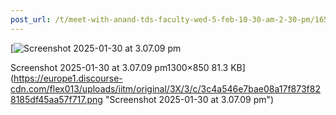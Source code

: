 ```yaml
---
post_url: /t/meet-with-anand-tds-faculty-wed-5-feb-10-30-am-2-30-pm/165687/3
---
```

[![Screenshot 2025-01-30 at 3.07.09 pm](https://europe1.discourse-cdn.com/flex013/uploads/iitm/optimized/3X/3/c/3c4a546e7bae08a17f873f828185df45aa57f717_2_690x451.png)

Screenshot 2025-01-30 at 3.07.09 pm1300×850 81.3 KB](https://europe1.discourse-cdn.com/flex013/uploads/iitm/original/3X/3/c/3c4a546e7bae08a17f873f828185df45aa57f717.png "Screenshot 2025-01-30 at 3.07.09 pm")